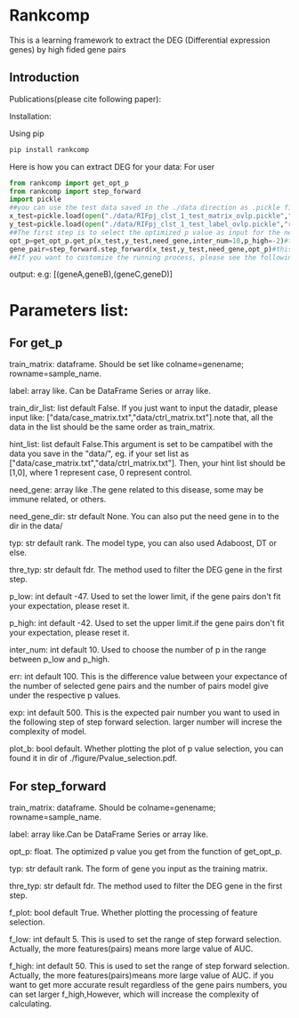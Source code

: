 # Rankcomp
This is a learning framework to extract the DEG (Differential expression genes) by high fided gene pairs

Introduction
-----------------------------
Publications(please cite following paper): 

Installation: 

Using pip
```python
pip install rankcomp
```

Here is how you can extract DEG for your data:
For user
```python
from rankcomp import get_opt_p
from rankcomp import step_forward
import pickle
##you can use the test data saved in the ./data direction as .pickle file type
x_test=pickle.load(open("./data/RIFpj_clst_1_test_matrix_ovlp.pickle","rb"))
y_test=pickle.load(open("./data/RIFpj_clst_1_test_label_ovlp.pickle","rb"))
##The first step is to select the optimized p value as input for the next step.
opt_p=get_opt_p.get_p(x_test,y_test,need_gene,inter_num=10,p_high=-2)#the matrix and label should include two types of case. default 0and 1.
gene_pair=step_forward.step_forward(x_test,y_test,need_gene,opt_p)#this scripts can help you to extract different genes pairs with strong significance.
##If you want to customize the running process, please see the following guidline of parameter setting.
```
output:
e.g: [(geneA,geneB),(geneC,geneD)]



# Parameters list:

##   For get_p
train_matrix: dataframe. Should be set like colname=genename; rowname=sample_name.

label: array like. Can be DataFrame Series or array like.

train_dir_list: list default False. If you just want to input the datadir, please input like:     ["data/case_matrix.txt","data/ctrl_matrix.txt"].note that, all the data in the list should be the same order as train_matrix.

hint_list: list default False.This argument is set to be campatibel with the data you save in the "data/", eg. if your set list as ["data/case_matrix.txt","data/ctrl_matrix.txt"]. Then, your hint list should be [1,0], where 1 represent case, 0 represent control.

need_gene: array like .The gene related to this disease, some may be immune related, or others.

need_gene_dir: str default None. You can also put the need gene in to the dir in the data/

typ: str default rank. The model type, you can also used Adaboost, DT or else.

thre_typ: str default fdr. The method used to filter the DEG gene in the first step.

p_low: int default -47. Used to set the lower limit, if the gene pairs don't fit your expectation, please reset it.

p_high: int default -42. Used to set the upper limit.if the gene pairs don't fit your expectation, please reset it.

inter_num: int default 10. Used to choose the number of p in the range between p_low and p_high.

err: int default 100. This is the difference value between your expectance of the number of selected gene pairs and the number of pairs model give under the respective p values.

exp: int default 500. This is the expected pair number you want to used in the following step of step forward selection. larger number will increse the complexity of model.

plot_b: bool default. Whether plotting the plot of p value selection, you can found it in dir of ./figure/Pvalue_selection.pdf.


##   For step_forward
train_matrix: dataframe. Should be colname=genename; rowname=sample_name.

label: array like.Can be DataFrame Series or array like.

opt_p: float. The optimized p value you get from the function of get_opt_p.

typ: str default rank. The form of gene you input as the training matrix.

thre_typ: str default fdr. The method used to filter the DEG gene in the first step.

f_plot: bool default True. Whether plotting the processing of feature selection.

f_low: int default 5. This is used to set the range of step forward selection. Actually, the more features(pairs) means more large value of AUC.

f_high: int default 50. This is used to set the range of step forward selection. Actually, the more features(pairs)means more large value of AUC. if you want to get more accurate result regardless of the gene pairs numbers, you can set larger f_high,However, which will increase the complexity of calculating.





